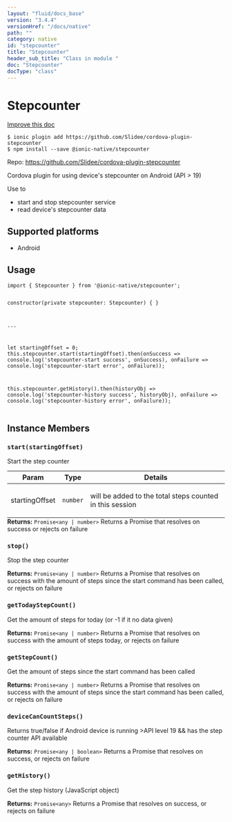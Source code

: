 ```yaml
---
layout: "fluid/docs_base"
version: "3.4.4"
versionHref: "/docs/native"
path: ""
category: native
id: "stepcounter"
title: "Stepcounter"
header_sub_title: "Class in module "
doc: "Stepcounter"
docType: "class"
---
```


<h1 class="api-title">Stepcounter</h1>

<a class="improve-v2-docs" href="http://github.com/driftyco/ionic-native/edit/master/src/@ionic-native/plugins/stepcounter/index.ts#L1">
  Improve this doc
</a>






<pre><code class="nohighlight">$ ionic plugin add https://github.com/Slidee/cordova-plugin-stepcounter
$ npm install --save @ionic-native/stepcounter
</code></pre>
<p>Repo:
  <a href="https://github.com/Slidee/cordova-plugin-stepcounter">
    https://github.com/Slidee/cordova-plugin-stepcounter
  </a>
</p>


<p>Cordova plugin for using device&#39;s stepcounter on Android (API &gt; 19)</p>
<p>Use to</p>
<ul>
<li>start and stop stepcounter service</li>
<li>read device&#39;s stepcounter data</li>
</ul>




<h2>Supported platforms</h2>
<ul>
  <li>Android</li>
</ul>






<h2>Usage</h2>
<pre><code>import { Stepcounter } from &#39;@ionic-native/stepcounter&#39;;

constructor(private stepcounter: Stepcounter) { }

...

let startingOffset = 0;
this.stepcounter.start(startingOffset).then(onSuccess =&gt; console.log(&#39;stepcounter-start success&#39;, onSuccess), onFailure =&gt; console.log(&#39;stepcounter-start error&#39;, onFailure));

this.stepcounter.getHistory().then(historyObj =&gt; console.log(&#39;stepcounter-history success&#39;, historyObj), onFailure =&gt; console.log(&#39;stepcounter-history error&#39;, onFailure));
</code></pre>








<h2>Instance Members</h2>
<h3><a class="anchor" name="start" href="#start"></a><code>start(startingOffset)</code></h3>


Start the step counter

<table class="table param-table" style="margin:0;">
  <thead>
  <tr>
    <th>Param</th>
    <th>Type</th>
    <th>Details</th>
  </tr>
  </thead>
  <tbody>
  <tr>
    <td>
      startingOffset</td>
    <td>
      <code>number</code>
    </td>
    <td>
      <p>will be added to the total steps counted in this session</p>
</td>
  </tr>
  </tbody>
</table>

<div class="return-value" markdown="1">
  <i class="icon ion-arrow-return-left"></i>
  <b>Returns:</b> <code>Promise&lt;any | number&gt;</code> Returns a Promise that resolves on success or rejects on failure
</div><h3><a class="anchor" name="stop" href="#stop"></a><code>stop()</code></h3>


Stop the step counter


<div class="return-value" markdown="1">
  <i class="icon ion-arrow-return-left"></i>
  <b>Returns:</b> <code>Promise&lt;any | number&gt;</code> Returns a Promise that resolves on success with the amount of steps since the start command has been called, or rejects on failure
</div><h3><a class="anchor" name="getTodayStepCount" href="#getTodayStepCount"></a><code>getTodayStepCount()</code></h3>


Get the amount of steps for today (or -1 if it no data given)


<div class="return-value" markdown="1">
  <i class="icon ion-arrow-return-left"></i>
  <b>Returns:</b> <code>Promise&lt;any | number&gt;</code> Returns a Promise that resolves on success with the amount of steps today, or rejects on failure
</div><h3><a class="anchor" name="getStepCount" href="#getStepCount"></a><code>getStepCount()</code></h3>


Get the amount of steps since the start command has been called


<div class="return-value" markdown="1">
  <i class="icon ion-arrow-return-left"></i>
  <b>Returns:</b> <code>Promise&lt;any | number&gt;</code> Returns a Promise that resolves on success with the amount of steps since the start command has been called, or rejects on failure
</div><h3><a class="anchor" name="deviceCanCountSteps" href="#deviceCanCountSteps"></a><code>deviceCanCountSteps()</code></h3>


Returns true/false if Android device is running >API level 19 && has the step counter API available


<div class="return-value" markdown="1">
  <i class="icon ion-arrow-return-left"></i>
  <b>Returns:</b> <code>Promise&lt;any | boolean&gt;</code> Returns a Promise that resolves on success, or rejects on failure
</div><h3><a class="anchor" name="getHistory" href="#getHistory"></a><code>getHistory()</code></h3>


Get the step history (JavaScript object)


<div class="return-value" markdown="1">
  <i class="icon ion-arrow-return-left"></i>
  <b>Returns:</b> <code>Promise&lt;any&gt;</code> Returns a Promise that resolves on success, or rejects on failure
</div>





